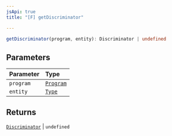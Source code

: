 ```yaml
---
jsApi: true
title: "[F] getDiscriminator"

---
```

```ts
getDiscriminator(program, entity): Discriminator | undefined
```

## Parameters

| Parameter | Type |
| :------ | :------ |
| `program` | [`Program`](../interfaces/Program.md) |
| `entity` | [`Type`](../type-aliases/Type.md) |

## Returns

[`Discriminator`](../interfaces/Discriminator.md) \| `undefined`
